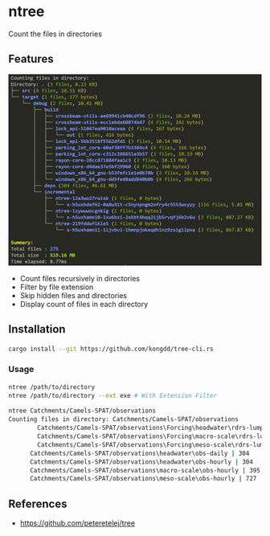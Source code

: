 # ntree

Count the files in directories

## Features

![](./images/ntree.png)

- Count files recursively in directories
- Filter by file extension
- Skip hidden files and directories
- Display count of files in each directory

## Installation

```bash
cargo install --git https://github.com/kongdd/tree-cli.rs
```

### Usage

```bash
ntree /path/to/directory
ntree /path/to/directory --ext exe # With Extension Filter
```

```bash
ntree Catchments/Camels-SPAT/observations
Counting files in directory: Catchments/Camels-SPAT/observations
        Catchments/Camels-SPAT/observations\Forcing\headwater\rdrs-lumped | 304
        Catchments/Camels-SPAT/observations\Forcing\macro-scale\rdrs-lumped | 395
        Catchments/Camels-SPAT/observations\Forcing\meso-scale\rdrs-lumped | 727
      Catchments/Camels-SPAT/observations\headwater\obs-daily | 304
      Catchments/Camels-SPAT/observations\headwater\obs-hourly | 304
      Catchments/Camels-SPAT/observations\macro-scale\obs-hourly | 395
      Catchments/Camels-SPAT/observations\meso-scale\obs-hourly | 727
```

## References

- <https://github.com/peteretelej/tree>
